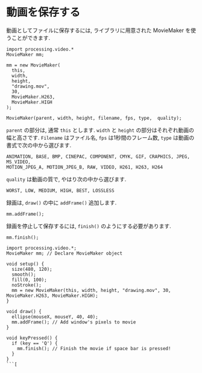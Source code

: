 # 動画を保存する
動画としてファイルに保存するには, ライブラリに用意された MovieMaker を使うことができます.

```processing
import processing.video.*
MovieMaker mm;
```

```processing
mm = new MovieMaker(
  this, 
  width, 
  height, 
  "drawing.mov", 
  30, 
  MovieMaker.H263, 
  MovieMaker.HIGH
);
```

```processing
MovieMaker(parent, width, height, filename, fps, type,  quality);
```

`parent` の部分は, 通常 `this` とします.
`width` と `height` の部分はそれぞれ動画の幅と高さです.
`Filename` はファイル名, `fps` は1秒間のフレーム数, `type` は動画の書式で次の中から選びます.

```processing
ANIMATION, BASE, BMP, CINEPAC, COMPONENT, CMYK, GIF, CRAPHICS, JPEG, MS_VIDEO,
MOTION_JPEG_A, MOTION_JPEG_B, RAW, VIDEO, H261, H263, H264
```

`quality` は動画の質で, やはり次の中から選びます.

```processing
WORST, LOW, MEDIUM, HIGH, BEST, LOSSLESS
```

録画は, `draw()` の中に `addFrame()` 追加します.

```processing
mm.addFrame();
```

録画を停止して保存するには, `finish()` のようにする必要があります.

```processing
mm.finish();
```

```processing
import processing.video.*;
MovieMaker mm; // Declare MovieMaker object

void setup() {
  size(480, 120);
  smooth();
  fill(0, 100);
  noStroke();
  mm = new MovieMaker(this, width, height, "drawing.mov", 30, MovieMaker.H263, MovieMaker.HIGH);
}

void draw() {
  ellipse(mouseX, mouseY, 40, 40);
  mm.addFrame(); // Add window's pixels to movie
}

void keyPressed() {
  if (key == 'Q') {
    mm.finish(); // Finish the movie if space bar is pressed!
  }
}
```[
